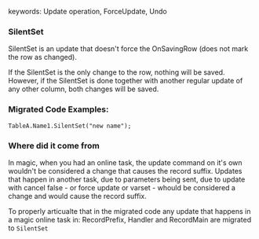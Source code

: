 ﻿keywords: Update operation, ForceUpdate, Undo

### SilentSet

SilentSet is an update that doesn't force the OnSavingRow
(does not mark the row as changed).

If the SilentSet is the only change to the row, nothing will be saved.   
However, if the SilentSet is done together with another regular update of any other column, both changes will be saved.

### Migrated Code Examples:
```csdiff
TableA.Name1.SilentSet("new name");
```

### Where did it come from  
In magic, when you had an online task, the update command on it's own wouldn't be considered a change that causes the record suffix.
Updates that happen in another task, due to parameters being sent, due to update with cancel false - or force update or varset - whould be considered a change and would cause the record suffix.

To properly articualte that in the migrated code any update that happens in a magic online task in: RecordPrefix, Handler and RecordMain are migrated to `SilentSet`